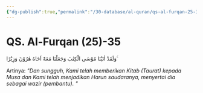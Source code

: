 ```yaml
---
{"dg-publish":true,"permalink":"/30-database/al-quran/qs-al-furqan-25-35/"}
---
```



# QS. Al-Furqan (25)-35
وَلَقَدْ اٰتَيْنَا مُوْسَى الْكِتٰبَ وَجَعَلْنَا مَعَهٗٓ اَخَاهُ هٰرُوْنَ وَزِيْرًا ۚ 

Artinya: *"Dan sungguh, Kami telah memberikan Kitab (Taurat) kepada Musa dan Kami telah menjadikan Harun saudaranya, menyertai dia sebagai wazir (pembantu). "*
